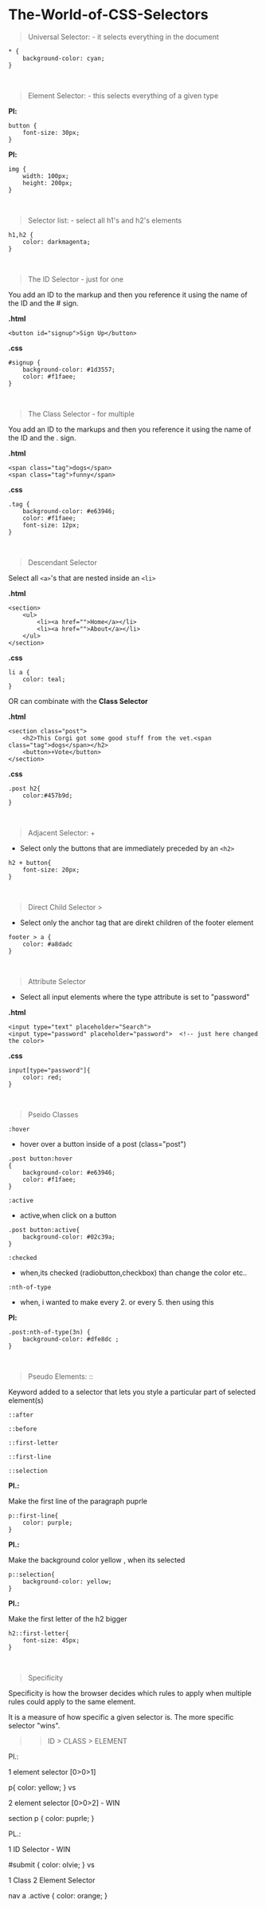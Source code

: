 # The-World-of-CSS-Selectors


> Universal Selector: - it selects everything in the document
>


```
* {
    background-color: cyan;
}
```

&nbsp;

> Element Selector: - this selects everything of a given type
>

**Pl:**
```
button {
    font-size: 30px;
}
```

**Pl:**
```
img {
    width: 100px;
    height: 200px;
}
```

&nbsp;

> Selector list:  - select all h1's and h2's elements
>

```
h1,h2 {
    color: darkmagenta;
}
```

&nbsp;

> The ID Selector - just for one
>

You add an ID to the markup and then you reference it using the name of the ID and the # sign.

**.html**

```
<button id="signup">Sign Up</button>
```

**.css**

```
#signup {
    background-color: #1d3557;
    color: #f1faee;
}
```

&nbsp;

> The Class Selector - for multiple
>
You add an ID to the markups and then you reference it using the name of the ID and the . sign.

**.html**

```
<span class="tag">dogs</span>
<span class="tag">funny</span>
```

**.css**


```
.tag {
    background-color: #e63946;
    color: #f1faee;
    font-size: 12px;
}
```

&nbsp;

> Descendant Selector
>

Select all ```<a>```'s that are nested inside an ```<li>```

**.html**
```
<section>
    <ul>
        <li><a href="">Home</a></li>
        <li><a href="">About</a></li>
    </ul>
</section>
```
**.css**
```
li a {
    color: teal;
}
```

OR can combinate with the **Class Selector**



**.html**
```
<section class="post">
    <h2>This Corgi got some good stuff from the vet.<span class="tag">dogs</span></h2>
    <button>+Vote</button>
</section>
```

**.css**
```
.post h2{
    color:#457b9d;
}
```

&nbsp;

> Adjacent Selector: +
>

- Select only the buttons that are immediately preceded by an ```<h2>```
```
h2 + button{
    font-size: 20px;
}
```

&nbsp;

> Direct Child Selector >
>

- Select only the anchor tag that are direkt children of the footer element
```
footer > a {
    color: #a8dadc
}
```

&nbsp;

> Attribute Selector
>

- Select all input elements where the type attribute is set to "password"

**.html**
```
<input type="text" placeholder="Search">
<input type="password" placeholder="password">  <!-- just here changed the color>
```

**.css**

```
input[type="password"]{
    color: red;
}
```

&nbsp;

> Pseido Classes
>

```:hover```

- hover over a button inside of a post (class="post")
```
.post button:hover
{
    background-color: #e63946;
    color: #f1faee;
}
```

```:active```

- active,when click on a button
```
.post button:active{
    background-color: #02c39a;
}
```

```:checked```

- when,its checked (radiobutton,checkbox) than change the color etc..



```:nth-of-type```

- when, i wanted to make every 2. or every 5. then using this

**Pl:**
```
.post:nth-of-type(3n) {
    background-color: #dfe8dc ;
}
```

&nbsp;

> Pseudo Elements: ::
>

Keyword added to a selector that lets you style a particular part of selected element(s)

```::after```

```::before```

```::first-letter```

```::first-line```

```::selection```

**Pl.:**

Make the first line of the paragraph puprle
```
p::first-line{
    color: purple;
}
```

**Pl.:**

Make the background color yellow , when its selected
```
p::selection{
    background-color: yellow;
}
```

**Pl.:**

Make the first letter of the h2 bigger
```
h2::first-letter{
    font-size: 45px;
}
```

&nbsp;

> Specificity
>

Specificity is how the browser decides which rules to apply when multiple rules could apply to the same element.

It is a measure of how specific a given selector is. The more specific selector "wins".



>> ID > CLASS > ELEMENT

Pl.: 

1 element selector [0>0>1]

p{
    color: yellow;
}
vs

2 element selector [0>0>2] - WIN

section p {
    color: puprle;
}


PL.:

1 ID Selector - WIN

#submit {
    color: olvie;
}
vs

1 Class 2 Element Selector

nav a .active {
    color: orange;
}
